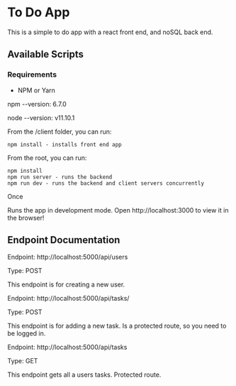 # To Do App 
This is a simple to do app with a react front end, and noSQL back end.

## Available Scripts


### Requirements
- NPM or Yarn

npm --version: 6.7.0

node --version: v11.10.1

From the /client folder, you can run:
```
npm install - installs front end app
```

From the root, you can run:
```
npm install
npm run server - runs the backend
npm run dev - runs the backend and client servers concurrently
```
Once

Runs the app in development mode. Open http://localhost:3000 to view it in the browser!

## Endpoint Documentation

Endpoint: http://localhost:5000/api/users

Type: POST

This endpoint is for creating a new user. 

Endpoint: http://localhost:5000/api/tasks/

Type: POST

This endpoint is for adding a new task. Is a protected route, so you need to be logged in.

Endpoint: http://localhost:5000/api/tasks

Type: GET

This endpoint gets all a users tasks. Protected route.